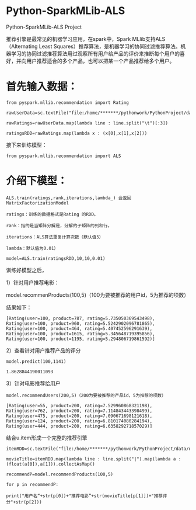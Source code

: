 # Python-SparkMLib-ALS
 Python-SparkMLib-ALS Project

 
 推荐引擎是最常见的机器学习应用，在spark中，Spark MLlib支持ALS（Alternating Least Squares）推荐算法，是机器学习的协同过滤推荐算法。机器学习的协同过滤推荐算法用过观察所有用户给产品的评价来推断每个用户的喜好，并向用户推荐适合的多个产品，也可以把某一个产品推荐给多个用户。


首先输入数据：
======

	from pyspark.mllib.recommendation import Rating

	rawUserData=sc.textFile("file:/home/*******/pythonwork/PythonProject/data/u.data")

	rawRatings=rawUserData.map(lambda line : line.split("\t")[:3])

	ratingsRDD=rawRatings.map(lambda x : (x[0],x[1],x[2]))

接下来训练模型：

	from pyspark.mllib.recommendation import ALS

介绍下模型：
=========

	ALS.train(ratings,rank,iterations,lambda_) 会返回MatrixFactorizationModel

	ratings：训练的数据格式是Rating 的RDD。

	rank：指的是当矩阵分解是，分解的子矩阵的列和行。

	iterations：ALS算法重复计算次数（默认值5）

	lambda：默认值为0.01）

	model=ALS.train(ratingsRDD,10,10,0.01)

训练好模型之后，

1）针对用户推荐电影：

model.recommenProducts(100,5)（100为要被推荐的用户id，5为推荐的项数）

结果如下：

	[Rating(user=100, product=787, rating=5.735050369543498),
	Rating(user=100, product=960, rating=5.5242902096781865),
	Rating(user=100, product=464, rating=5.407452596291639),
	Rating(user=100, product=1615, rating=5.345648719395856),
	Rating(user=100, product=1195, rating=5.294806719861592)]

2）查看针对用户推荐产品的评分

	model.predict(100,1141)

	1.8628844190011093

3）针对电影推荐给用户

	model.recommendUsers(200,5)（200为要被推荐的产品id，5为推荐的项数）

	[Rating(user=55, product=200, rating=7.529960868321198),
	Rating(user=762, product=200, rating=7.114843443398499),
	Rating(user=475, product=200, rating=7.090671698121618),
	Rating(user=124, product=200, rating=6.810174080284194),
	Rating(user=444, product=200, rating=6.635829271857029)]

结合u.item形成一个完整的推荐引擎

	itemRDD=sc.textFile("file:/home/*******/pythonwork/PythonProject/data/u.item")

	movieTitle=itemRDD.map(lambda line : line.split("|").map(lambda a : (float(a[0]),a[1])).collectAsMap()

	recommendP=model.recommendProducts(100,5)

	for p in recommendP:

	print("用户名“+str(p[0])+"推荐电影”+str(movieTitle[p[1]])+"推荐评分"+str(p[2]))